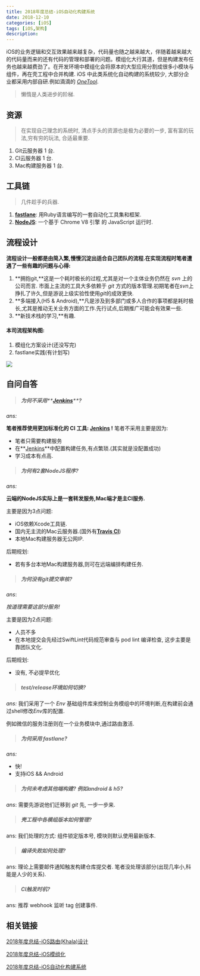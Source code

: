 ```yaml
---
title: 2018年度总结-iOS自动化构建系统
date: 2018-12-10
categories: [iOS]
tags: [iOS,架构]
description: 
---
```


iOS的业务逻辑和交互效果越来越复杂，代码量也随之越来越大，伴随着越来越大的代码量而来的还有代码的管理和部署的问题。模组化大行其道，但是构建发布任务也越来越费劲了。在开发环境中模组化会将原本的大型应用分割成很多小模块与组件，再在壳工程中合并构建. iOS 中此类系统化自动构建的系统较少, 大部分企业都采用内部自研.例如滴滴的 [*OneTool*](https://www.itcodemonkey.com/article/2625.html).

<!-- more -->

> 懒惰是人类进步的阶梯.

## 资源

> 在实现自己理念的系统时, 清点手头的资源也是极为必要的一步, 富有富的玩法,穷有穷的玩法, 合适最重要.

1. Git云服务器 1 台.
2. CI云服务器 1 台.
3. Mac构建服务器 1 台.

## 工具链

> 几件趁手的兵器.

1. [**fastlane**](https://fastlane.tools/): 用Ruby语言编写的一套自动化工具集和框架.
2. [**NodeJS**](https://developers.google.com/v8/): 一个基于 Chrome V8 引擎 的 JavaScript 运行时.

## 流程设计

**流程设计一般都是由简入繁,慢慢沉淀出适合自己团队的流程.在实现流程时笔者遭遇了一些有趣的问题与心得:**

1. **拥抱git,**这是一个耗时极长的过程,尤其是对一个主体业务仍然在 *svn* 上的公司而言. 市面上主流的工具大多依赖于 *git* 方式的版本管理.初期笔者在*svn*上挣扎了许久,但是游说上级实验性使用*git*的成效更快.
2. **多端接入(H5 & Android),**凡是涉及到多部门或多人合作的事项都是耗时极长,尤其是推动无关业务方面的工作.先行试点,后期推广可能会有效果一些.
3. **新技术栈的学习,**有趣.

#### 本司流程架构图:

1. 模组化方案设计(还没写完)
2. fastlane实践(有计划写)

![](https://s.linhey.com/iOS-%E6%9E%B6%E6%9E%84%E8%AE%BE%E8%AE%A1-05.png!m1)

## 自问自答

> ##### 为何不采用**[Jenkins](https://jenkins.io/)**?

*ans:*

**笔者推荐使用更加标准化的 CI 工具:  [Jenkins](https://jenkins.io/) !**
笔者不采用主要是因为:

- 笔者只需要构建服务
- 在**[Jenkins](https://jenkins.io/)**中配置构建任务,有点繁琐.(其实就是没配置成功)
- 学习成本有点高.

> ##### 为何有2套NodeJS程序?

*ans:*

**云端的NodeJS实际上是一套转发服务,Mac端才是主CI服务.**

主要是因为3点问题:

- iOS依赖Xcode工具链.
- 国内无主流的Mac云服务器.(国外有[**Travis CI**](https://travis-ci.org/))
- 本地Mac构建服务器无公网IP.

后期规划:

- 若有多台本地Mac构建服务器,则可在远端编排构建任务.

> ##### 为何没有git提交审核?

*ans*:

*按道理需要这部分服务!*

主要是因为2点问题:

- 人员不多
- 在本地提交会先经过SwiftLint代码规范审查与 pod lint 编译检查, 这步主要是靠团队文化.

后期规划:

- 没有, 不必提早优化

> ##### test/release环境如何切换?

*ans:* 我们采用了一个 *Env* 基础组件库来控制业务模组中的环境判断,在构建前会通过shell修改*Env*库的配置.

例如微信的服务注册则在一个业务模块中,通过路由激活.

> ##### 为何采用 fastlane?

*ans:* 

- 快!
- 支持iOS && Android

> ##### 为何未考虑其他端构建? 例如android & h5?

*ans*: 需要先游说他们迁移到 *git* 先, 一步一步来.

> ##### 壳工程中各模组版本如何管理?

ans: 我们处理的方式: 组件锁定版本号, 模块则默认使用最新版本.

> ##### 编译失败如何处理?

ans: 理论上需要邮件通知触发构建仓库提交者. 笔者没处理该部分(出现几率小,科能是人少的关系).

> ##### CI触发时机?

ans: 推荐 webhook 监听 tag 创建事件.



## 相关链接

[2018年度总结-iOS路由(Khala)设计](https://www.linhey.com/2018/12/10/[2018%E5%B9%B4%E5%BA%A6%E6%80%BB%E7%BB%93]iOS%20%E8%B7%AF%E7%94%B1%E8%AE%BE%E8%AE%A1/)

[2018年度总结-iOS模组化](https://www.linhey.com/2018/12/11/[2018%E5%B9%B4%E5%BA%A6%E6%80%BB%E7%BB%93]iOS-%E6%A8%A1%E7%BB%84%E5%8C%96/)

[2018年度总结-iOS自动化构建系统](https://www.linhey.com/2018/12/10/[2018%E5%B9%B4%E5%BA%A6%E6%80%BB%E7%BB%93]iOS%20%E8%87%AA%E5%8A%A8%E5%8C%96%E6%9E%84%E5%BB%BA%E7%B3%BB%E7%BB%9F/)